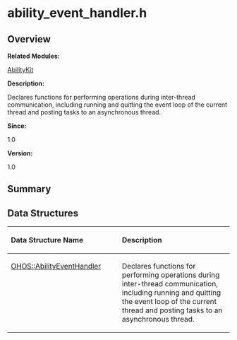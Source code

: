 # ability\_event\_handler.h<a name="ZH-CN_TOPIC_0000001054718085"></a>

## **Overview**<a name="section758328974093524"></a>

**Related Modules:**

[AbilityKit](AbilityKit.md)

**Description:**

Declares functions for performing operations during inter-thread communication, including running and quitting the event loop of the current thread and posting tasks to an asynchronous thread. 

**Since:**

1.0

**Version:**

1.0

## **Summary**<a name="section538839066093524"></a>

## Data Structures<a name="nested-classes"></a>

<a name="table594205105093524"></a>
<table><thead align="left"><tr id="row1775419208093524"><th class="cellrowborder" valign="top" width="50%" id="mcps1.1.3.1.1"><p id="p247082136093524"><a name="p247082136093524"></a><a name="p247082136093524"></a>Data Structure Name</p>
</th>
<th class="cellrowborder" valign="top" width="50%" id="mcps1.1.3.1.2"><p id="p73273570093524"><a name="p73273570093524"></a><a name="p73273570093524"></a>Description</p>
</th>
</tr>
</thead>
<tbody><tr id="row23533785093524"><td class="cellrowborder" valign="top" width="50%" headers="mcps1.1.3.1.1 "><p id="p1470618217093524"><a name="p1470618217093524"></a><a name="p1470618217093524"></a><a href="OHOS-AbilityEventHandler.md">OHOS::AbilityEventHandler</a></p>
</td>
<td class="cellrowborder" valign="top" width="50%" headers="mcps1.1.3.1.2 "><p id="p1767969755093524"><a name="p1767969755093524"></a><a name="p1767969755093524"></a>Declares functions for performing operations during inter-thread communication, including running and quitting the event loop of the current thread and posting tasks to an asynchronous thread. </p>
</td>
</tr>
</tbody>
</table>

